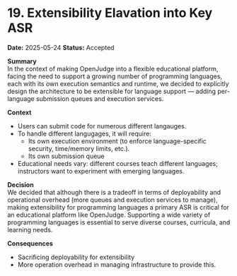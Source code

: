 # 19. Extensibility Elavation into Key ASR 
**Date:** 2025-05-24
**Status:** Accepted  

**Summary**  
In the context of making OpenJudge into a flexible educational platform, facing the need to support a growing number of programming languages, each with its own execution semantics and runtime, we decided to explicitly design the architecture to be extensible for language support — adding per-language submission queues and execution services.

**Context**  
- Users can submit code for numerous different langauges.
- To handle different langugages, it will require: 
    - Its own execution environment (to enforce language-specific security, time/memory limits, etc.).
    - Its own submission queue
- Educational needs vary: different courses teach different languages; instructors want to experiment with emerging languages.

**Decision**  
We decided that although there is a tradeoff in terms of deployability and operational overhead (more queues and execution services to manage), making extensibility for programming languages a primary ASR is critical for an educational platform like OpenJudge.
Supporting a wide variety of programming languages is essential to serve diverse courses, curricula, and learning needs. 

**Consequences**  
- Sacrificing deployability for extensibility
- More operation overhead in managing infrastructure to provide this.